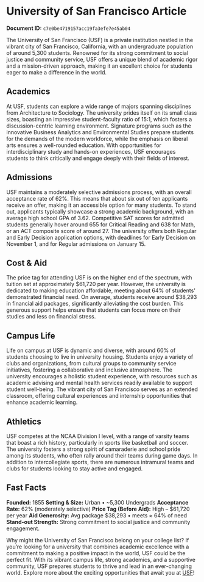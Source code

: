 # University of San Francisco Article

**Document ID:** `c7e0be4719157acc19fa3efe7e45ab04`

The University of San Francisco (USF) is a private institution nestled in the vibrant city of San Francisco, California, with an undergraduate population of around 5,300 students. Renowned for its strong commitment to social justice and community service, USF offers a unique blend of academic rigor and a mission-driven approach, making it an excellent choice for students eager to make a difference in the world.

## Academics
At USF, students can explore a wide range of majors spanning disciplines from Architecture to Sociology. The university prides itself on its small class sizes, boasting an impressive student-faculty ratio of 15:1, which fosters a discussion-centric learning environment. Signature programs such as the innovative Business Analytics and Environmental Studies prepare students for the demands of the modern workforce, while the emphasis on liberal arts ensures a well-rounded education. With opportunities for interdisciplinary study and hands-on experiences, USF encourages students to think critically and engage deeply with their fields of interest.

## Admissions
USF maintains a moderately selective admissions process, with an overall acceptance rate of 62%. This means that about six out of ten applicants receive an offer, making it an accessible option for many students. To stand out, applicants typically showcase a strong academic background, with an average high school GPA of 3.62. Competitive SAT scores for admitted students generally hover around 655 for Critical Reading and 638 for Math, or an ACT composite score of around 27. The university offers both Regular and Early Decision application options, with deadlines for Early Decision on November 1, and for Regular admissions on January 15.

## Cost & Aid
The price tag for attending USF is on the higher end of the spectrum, with tuition set at approximately $61,720 per year. However, the university is dedicated to making education affordable, meeting about 64% of students' demonstrated financial need. On average, students receive around $38,293 in financial aid packages, significantly alleviating the cost burden. This generous support helps ensure that students can focus more on their studies and less on financial stress.

## Campus Life
Life on campus at USF is dynamic and diverse, with around 60% of students choosing to live in university housing. Students enjoy a variety of clubs and organizations, from cultural groups to community service initiatives, fostering a collaborative and inclusive atmosphere. The university encourages a holistic student experience, with resources such as academic advising and mental health services readily available to support student well-being. The vibrant city of San Francisco serves as an extended classroom, offering cultural experiences and internship opportunities that enhance academic learning.

## Athletics
USF competes at the NCAA Division I level, with a range of varsity teams that boast a rich history, particularly in sports like basketball and soccer. The university fosters a strong spirit of camaraderie and school pride among its students, who often rally around their teams during game days. In addition to intercollegiate sports, there are numerous intramural teams and clubs for students looking to stay active and engaged.

## Fast Facts
**Founded:** 1855
**Setting & Size:** Urban • ~5,300 Undergrads
**Acceptance Rate:** 62% (moderately selective)
**Price Tag (Before Aid):** High – $61,720 per year
**Aid Generosity:** Avg package $38,293 • meets ≈ 64% of need
**Stand-out Strength:** Strong commitment to social justice and community engagement.

Why might the University of San Francisco belong on your college list? If you’re looking for a university that combines academic excellence with a commitment to making a positive impact in the world, USF could be the perfect fit. With its vibrant campus life, strong academics, and a supportive community, USF prepares students to thrive and lead in an ever-changing world. Explore more about the exciting opportunities that await you at [USF](https://www.petersons.com/college-search/university-of-san-francisco-000_10000364.aspx)!
